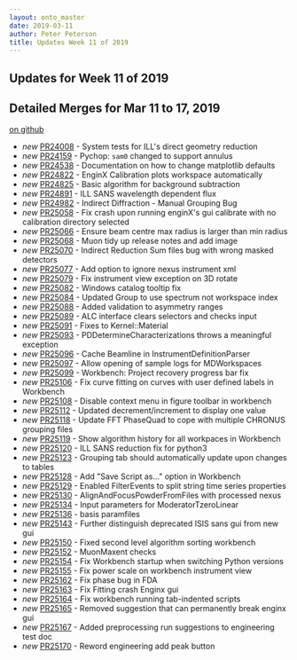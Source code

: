 ```yaml
---
layout: onto_master
date: 2019-03-11
author: Peter Peterson
title: Updates Week 11 of 2019
---
```

Updates for Week 11 of 2019
---------------------------

Detailed Merges for Mar 11 to 17, 2019
--------------------------------------
[on github](https://github.com/mantidproject/mantid/pulls?q=is%3Apr+merged%3A2019-03-12..2019-03-17)

* *new* [PR24008](https://github.com/mantidproject/mantid/pull/24008) - System tests for ILL's direct geometry reduction
* *new* [PR24159](https://github.com/mantidproject/mantid/pull/24159) - Pychop: `sam0` changed to support annulus
* *new* [PR24538](https://github.com/mantidproject/mantid/pull/24538) - Documentation on how to change matplotlib defaults
* *new* [PR24822](https://github.com/mantidproject/mantid/pull/24822) - EnginX Calibration plots workspace automatically
* *new* [PR24825](https://github.com/mantidproject/mantid/pull/24825) - Basic algorithm for background subtraction
* *new* [PR24891](https://github.com/mantidproject/mantid/pull/24891) - ILL SANS wavelength dependent flux
* *new* [PR24982](https://github.com/mantidproject/mantid/pull/24982) - Indirect Diffraction - Manual Grouping Bug
* *new* [PR25058](https://github.com/mantidproject/mantid/pull/25058) - Fix crash upon running enginX's gui calibrate with no calibration directory selected
* *new* [PR25066](https://github.com/mantidproject/mantid/pull/25066) - Ensure beam centre max radius is larger than min radius
* *new* [PR25068](https://github.com/mantidproject/mantid/pull/25068) - Muon tidy up release notes and add image
* *new* [PR25070](https://github.com/mantidproject/mantid/pull/25070) - Indirect Reduction Sum files bug with wrong masked detectors
* *new* [PR25077](https://github.com/mantidproject/mantid/pull/25077) - Add option to ignore nexus instrument xml
* *new* [PR25079](https://github.com/mantidproject/mantid/pull/25079) - Fix instrument view exception on 3D rotate
* *new* [PR25082](https://github.com/mantidproject/mantid/pull/25082) - Windows catalog tooltip fix
* *new* [PR25084](https://github.com/mantidproject/mantid/pull/25084) - Updated Group to use spectrum not workspace index
* *new* [PR25088](https://github.com/mantidproject/mantid/pull/25088) - Added validation to asymmetry ranges
* *new* [PR25089](https://github.com/mantidproject/mantid/pull/25089) - ALC interface clears selectors and checks input
* *new* [PR25091](https://github.com/mantidproject/mantid/pull/25091) - Fixes to Kernel::Material
* *new* [PR25093](https://github.com/mantidproject/mantid/pull/25093) - PDDetermineCharacterizations throws a meaningful exception
* *new* [PR25096](https://github.com/mantidproject/mantid/pull/25096) - Cache Beamline in InstrumentDefinitionParser
* *new* [PR25097](https://github.com/mantidproject/mantid/pull/25097) - Allow opening of sample logs for MDWorkspaces
* *new* [PR25099](https://github.com/mantidproject/mantid/pull/25099) - Workbench: Project recovery progress bar fix
* *new* [PR25106](https://github.com/mantidproject/mantid/pull/25106) - Fix curve fitting on curves with user defined labels in Workbench
* *new* [PR25108](https://github.com/mantidproject/mantid/pull/25108) - Disable context menu in figure toolbar in workbench
* *new* [PR25112](https://github.com/mantidproject/mantid/pull/25112) - Updated decrement/increment to display one value
* *new* [PR25118](https://github.com/mantidproject/mantid/pull/25118) - Update FFT PhaseQuad to cope with multiple CHRONUS grouping files
* *new* [PR25119](https://github.com/mantidproject/mantid/pull/25119) - Show algorithm history for all workpaces in Workbench
* *new* [PR25120](https://github.com/mantidproject/mantid/pull/25120) - ILL SANS reduction fix for python3
* *new* [PR25123](https://github.com/mantidproject/mantid/pull/25123) - Grouping tab should automatically update upon changes to tables
* *new* [PR25128](https://github.com/mantidproject/mantid/pull/25128) - Add "Save Script as..." option in Workbench
* *new* [PR25129](https://github.com/mantidproject/mantid/pull/25129) - Enabled FilterEvents to split string time series properties
* *new* [PR25130](https://github.com/mantidproject/mantid/pull/25130) - AlignAndFocusPowderFromFiles with processed nexus
* *new* [PR25134](https://github.com/mantidproject/mantid/pull/25134) - Input parameters for ModeratorTzeroLinear
* *new* [PR25136](https://github.com/mantidproject/mantid/pull/25136) - basis paramfiles
* *new* [PR25143](https://github.com/mantidproject/mantid/pull/25143) - Further distinguish deprecated ISIS sans gui from new gui
* *new* [PR25150](https://github.com/mantidproject/mantid/pull/25150) - Fixed second level algorithm sorting workbench
* *new* [PR25152](https://github.com/mantidproject/mantid/pull/25152) - MuonMaxent checks
* *new* [PR25154](https://github.com/mantidproject/mantid/pull/25154) - Fix Workbench startup when switching Python versions
* *new* [PR25155](https://github.com/mantidproject/mantid/pull/25155) - Fix power scale on workbench instrument view
* *new* [PR25162](https://github.com/mantidproject/mantid/pull/25162) - Fix phase bug in FDA
* *new* [PR25163](https://github.com/mantidproject/mantid/pull/25163) - Fix Fitting crash Enginx gui
* *new* [PR25164](https://github.com/mantidproject/mantid/pull/25164) - Fix workbench running tab-indented scripts
* *new* [PR25165](https://github.com/mantidproject/mantid/pull/25165) - Removed suggestion that can permanently break enginx gui
* *new* [PR25167](https://github.com/mantidproject/mantid/pull/25167) - Added preprocessing run suggestions to engineering test doc
* *new* [PR25170](https://github.com/mantidproject/mantid/pull/25170) - Reword engineering add peak button
